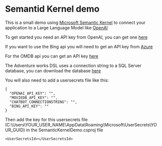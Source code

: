 # Semantid Kernel demo

This is a small demo using [Microsoft Semantic Kernel](https://learn.microsoft.com/en-us/semantic-kernel/overview/?tabs=Csharp) to connect your application to a Large Language Model like [OpenAI](https://platform.openai.com/docs/overview)

To get started you need an API key from OpenAI, you can get one [here](https://platform.openai.com/signup)

If you want to use the Bing api you will need to get an API key from [Azure](https://azure.microsoft.com/en-us/services/cognitive-services/bing-web-search-api/)

For the OMDB api you can get an API key [here](http://www.omdbapi.com/apikey.aspx)

The Adventure works DSL uses a connection string to a SQL Server database, you can download the database [here](https://learn.microsoft.com/en-us/sql/samples/adventureworks-install-configure?view=sql-server-ver16&tabs=ssms)

You will also need to add a usersecrets file like this:
```
{
  "OPENAI_API_KEY": "",
  "MOVIEDB_API_KEY": "",
  "CHATBOT_CONNECTIONSTRING": "",
  "BING_API_KEY": ""
}
```
Then add the key for this usersecrets file (C:\Users\YOUR_USER_NAME\AppData\Roaming\Microsoft\UserSecrets\YOUR_GUID) in the SemanticKernelDemo.csproj file
```
<UserSecretsId></UserSecretsId>
```
